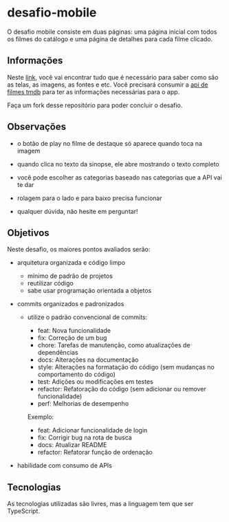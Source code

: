 # desafio-mobile

O desafio mobile consiste em duas páginas: uma página inicial com todos os filmes do catálogo e uma página de detalhes para cada filme clicado.

## Informações

Neste [link](https://www.figma.com/file/HzJCp62x5GxVkLnooh95hi/Untitled?type=design&node-id=0%3A1&mode=design&t=ZJL1qxvahgR3uYTx-1), você vai encontrar tudo que é necessário para saber como são as telas, as imagens, as fontes e etc.
Você precisará consumir a [api de filmes tmdb](https://developer.themoviedb.org/reference/intro/getting-started) para ter as informações necessárias para o app.

Faça um fork desse repositório para poder concluir o desafio.

## Observações

- o botão de play no filme de destaque só aparece quando toca na imagem
- quando clica no texto da sinopse, ele abre mostrando o texto completo
- você pode escolher as categorias baseado nas categorias que a API vai te dar
- rolagem para o lado e para baixo precisa funcionar

- qualquer dúvida, não hesite em perguntar! 

## Objetivos

Neste desafio, os maiores pontos avaliados serão: 
- arquitetura organizada e código limpo
	- mínimo de padrão de projetos
	- reutilizar código
	- sabe usar programação orientada a objetos

- commits organizados e padronizados
	- utilize o padrão convencional de commits:
		- feat: Nova funcionalidade
		- fix: Correção de um bug
		- chore: Tarefas de manutenção, como atualizações de dependências
		- docs: Alterações na documentação
		- style: Alterações na formatação do código (sem mudanças no comportamento do código)
		- test: Adições ou modificações em testes
		- refactor: Refatoração do código (sem adicionar ou remover funcionalidade)
		- perf: Melhorias de desempenho
		
		Exemplo: 
		- feat: Adicionar funcionalidade de login
		- fix: Corrigir bug na rota de busca
		- docs: Atualizar README
		- refactor: Refatorar função de ordenação
		
- habilidade com consumo de APIs

## Tecnologias

As tecnologias utilizadas são livres, mas a linguagem tem que ser TypeScript.
